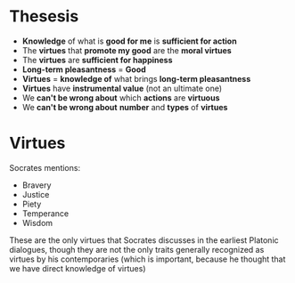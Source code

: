 #                  Thesesis

- **Knowledge** of what is **good for me** is **sufficient for action**
- The **virtues** that **promote my good** are the **moral virtues**
- The **virtues** are **sufficient for happiness**
- **Long-term pleasantness** = **Good**
- **Virtues** = **knowledge of** what brings **long-term pleasantness**
- **Virtues** have **instrumental value** (not an ultimate one)
- We **can't be wrong about** which **actions** are **virtuous**
- We **can't be wrong about** **number** and **types** of **virtues**









#                  Virtues

Socrates mentions:
- Bravery
- Justice
- Piety
- Temperance
- Wisdom


These are the only virtues that Socrates discusses in the earliest Platonic dialogues, though they are not the only traits generally recognized as virtues by his contemporaries (which is important, because he thought that we have direct knowledge of virtues)